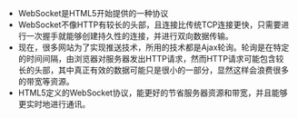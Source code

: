 - WebSocket是HTML5开始提供的一种协议
- WebSocket不像HTTP有较长的头部，且连接比传统TCP连接更快，只需要进行一次握手就能够创建持久性的连接，并进行双向数据传输。
- 现在，很多网站为了实现推送技术，所用的技术都是Ajax轮询。轮询是在特定的时间间隔，由浏览器对服务器发出HTTP请求，然而HTTP请求可能包含较长的头部，其中真正有效的数据可能只是很小的一部分，显然这样会浪费很多的带宽等资源。
- HTML5定义的WebSocket协议，能更好的节省服务器资源和带宽，并且能够更实时地进行通讯。

